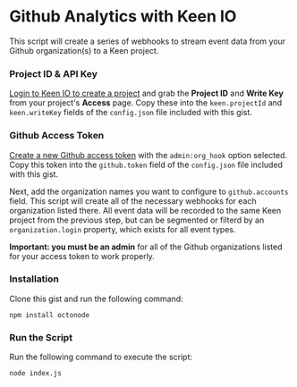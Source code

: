 # Github Analytics with Keen IO

This script will create a series of webhooks to stream event data from your Github organization(s) to a Keen project.

### Project ID & API Key

[Login to Keen IO to create a project](https://keen.io/login?s=gh_gist) and grab the **Project ID** and **Write Key** from your project's **Access** page. Copy these into the `keen.projectId` and `keen.writeKey` fields of the `config.json` file included with this gist.

### Github Access Token

[Create a new Github access token](https://github.com/settings/tokens/new) with the `admin:org_hook` option selected. Copy this token into the `github.token` field of the `config.json` file included with this gist.

Next, add the organization names you want to configure to `github.accounts` field. This script will create all of the necessary webhooks for each organization listed there. All event data will be recorded to the same Keen project from the previous step, but can be segmented or filterd by an `organization.login` property, which exists for all event types.

**Important: you must be an admin** for all of the Github organizations listed for your access token to work properly.

### Installation

Clone this gist and run the following command:

```ssh
npm install octonode
```

### Run the Script

Run the following command to execute the script:

```ssh
node index.js
```
